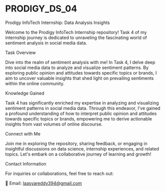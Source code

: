 # PRODIGY_DS_04

Prodigy InfoTech Internship: Data Analysis Insights

Welcome to the Prodigy InfoTech Internship repository! Task 4 of my internship journey is dedicated to unraveling the fascinating world of sentiment analysis in social media data.

Task Overview

Dive into the realm of sentiment analysis with me! In Task 4, I delve deep into social media data to analyze and visualize sentiment patterns. By exploring public opinion and attitudes towards specific topics or brands, I aim to uncover valuable insights that shed light on prevailing sentiments within the online community.

Knowledge Gained

Task 4 has significantly enriched my expertise in analyzing and visualizing sentiment patterns in social media data. Through this endeavor, I've gained a profound understanding of how to interpret public opinion and attitudes towards specific topics or brands, empowering me to derive actionable insights from vast volumes of online discourse.

Connect with Me

Join me in exploring the repository, sharing feedback, or engaging in insightful discussions on data science, internship experiences, and related topics. Let's embark on a collaborative journey of learning and growth!

Contact Information

For inquiries or collaborations, feel free to reach out:

📧 Email: laasyareddy394@gmail.com
